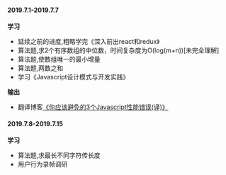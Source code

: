 #### 2019.7.1-2019.7.7
**学习**
+ 延续之前的进度,粗略学完《深入前出react和redux》
+ 算法题,求2个有序数组的中位数，时间复杂度为O(log(m+n))[未完全理解]
+ 算法题,使数组唯一的最小增量
+ 算法题,两数之和
+ 学习《Javascript设计模式与开发实践》

**输出**
+ 翻译博客[《你应该避免的3个Javascript性能错误(译)》](https://juejin.im/post/5d1b2f7fe51d454f72302560)

#### 2019.7.8-2019.7.15
**学习**
+ 算法题,求最长不同字符传长度
+ 用户行为录帧调研
